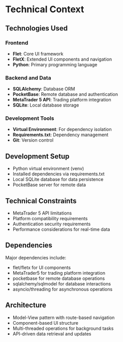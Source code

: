 # Technical Context

## Technologies Used

### Frontend

- **Flet**: Core UI framework
- **FletX**: Extended UI components and navigation
- **Python**: Primary programming language

### Backend and Data

- **SQLAlchemy**: Database ORM
- **PocketBase**: Remote database and authentication
- **MetaTrader 5 API**: Trading platform integration
- **SQLite**: Local database storage

### Development Tools

- **Virtual Environment**: For dependency isolation
- **Requirements.txt**: Dependency management
- **Git**: Version control

## Development Setup

- Python virtual environment (venv)
- Installed dependencies via requirements.txt
- Local SQLite database for data persistence
- PocketBase server for remote data

## Technical Constraints

- MetaTrader 5 API limitations
- Platform compatibility requirements
- Authentication security requirements
- Performance considerations for real-time data

## Dependencies

Major dependencies include:

- flet/fletx for UI components
- MetaTrader5 for trading platform integration
- pocketbase for remote database operations
- sqlalchemy/sqlmodel for database interactions
- asyncio/threading for asynchronous operations

## Architecture

- Model-View pattern with route-based navigation
- Component-based UI structure
- Multi-threaded operations for background tasks
- API-driven data retrieval and updates
